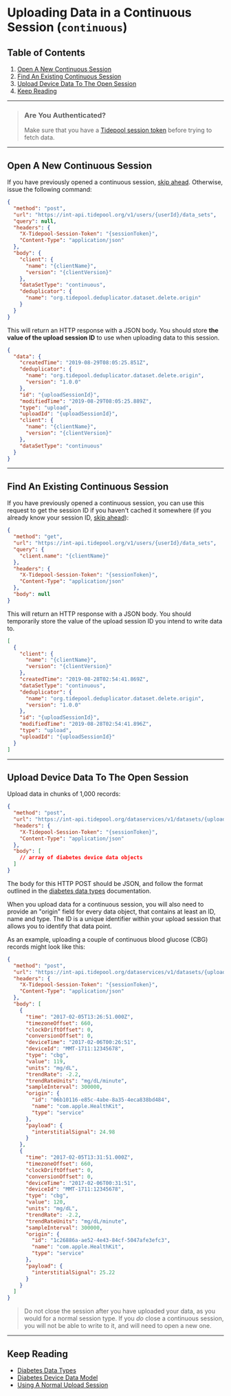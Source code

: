 <!-- omit in toc -->
# Uploading Data in a Continuous Session (`continuous`)

<!-- omit in toc -->
## Table of Contents

1. [Open A New Continuous Session](#open-a-new-continuous-session)
2. [Find An Existing Continuous Session](#find-an-existing-continuous-session)
3. [Upload Device Data To The Open Session](#upload-device-data-to-the-open-session)
4. [Keep Reading](#keep-reading)

---

<!-- theme: success -->

> ### Are You Authenticated?
>
> Make sure that you have a [Tidepool session token](../../quick-start.md#authentication) before trying to fetch data.

---

## Open A New Continuous Session

If you have previously opened a continuous session, [skip ahead](#find-an-existing-continuous-session). Otherwise, issue the following command:

```json http
{
  "method": "post",
  "url": "https://int-api.tidepool.org/v1/users/{userId}/data_sets",
  "query": null,
  "headers": {
    "X-Tidepool-Session-Token": "{sessionToken}",
    "Content-Type": "application/json"
  },
  "body": {
    "client": {
      "name": "{clientName}",
      "version": "{clientVersion}"
    },
    "dataSetType": "continuous",
    "deduplicator": {
      "name": "org.tidepool.deduplicator.dataset.delete.origin"
    }
  }
}
```

This will return an HTTP response with a JSON body. You should store **the value of the upload session ID** to use when uploading data to this session.

```json title="Sample Response" lineNumbers=true
{
  "data": {
    "createdTime": "2019-08-29T08:05:25.851Z",
    "deduplicator": {
      "name": "org.tidepool.deduplicator.dataset.delete.origin",
      "version": "1.0.0"
    },
    "id": "{uploadSessionId}",
    "modifiedTime": "2019-08-29T08:05:25.889Z",
    "type": "upload",
    "uploadId": "{uploadSessionId}",
    "client": {
      "name": "{clientName}",
      "version": "{clientVersion}"
    },
    "dataSetType": "continuous"
  }
}
```

---

## Find An Existing Continuous Session

If you have previously opened a continuous session, you can use this request to get the session ID if you haven't cached it somewhere (if you already know your session ID, [skip ahead](#upload-device-data-to-the-open-session)):

```json http
{
  "method": "get",
  "url": "https://int-api.tidepool.org/v1/users/{userId}/data_sets",
  "query": {
    "client.name": "{clientName}"
  },
  "headers": {
    "X-Tidepool-Session-Token": "{sessionToken}",
    "Content-Type": "application/json"
  },
  "body": null
}
```

This will return an HTTP response with a JSON body. You should temporarily store the value of the upload session ID you intend to write data to.

```json title="Sample Response" lineNumbers=true
[
  {
    "client": {
      "name": "{clientName}",
      "version": "{clientVersion}"
    },
    "createdTime": "2019-08-28T02:54:41.869Z",
    "dataSetType": "continuous",
    "deduplicator": {
      "name": "org.tidepool.deduplicator.dataset.delete.origin",
      "version": "1.0.0"
    },
    "id": "{uploadSessionId}",
    "modifiedTime": "2019-08-28T02:54:41.896Z",
    "type": "upload",
    "uploadId": "{uploadSessionId}"
  }
]
```

---

## Upload Device Data To The Open Session

Upload data in chunks of 1,000 records:

```json http
{
  "method": "post",
  "url": "https://int-api.tidepool.org/dataservices/v1/datasets/{uploadSessionId}/data",
  "headers": {
    "X-Tidepool-Session-Token": "{sessionToken}",
    "Content-Type": "application/json"
  },
  "body": [
    // array of diabetes device data objects
  ]
}
```

The body for this HTTP POST should be JSON, and follow the format outlined in the [diabetes data types](../../device-data/data-types.md) documentation.

When you upload data for a continuous session, you will also need to provide an "origin" field for every data object, that contains at least an ID, name and type. The ID is a unique identifier within your upload session that allows you to identify that data point.

As an example, uploading a couple of continuous blood glucose (CBG) records might look like this:

```json http
{
  "method": "post",
  "url": "https://int-api.tidepool.org/dataservices/v1/datasets/{uploadSessionId}/data",
  "headers": {
    "X-Tidepool-Session-Token": "{sessionToken}",
    "Content-Type": "application/json"
  },
  "body": [
    {
      "time": "2017-02-05T13:26:51.000Z",
      "timezoneOffset": 660,
      "clockDriftOffset": 0,
      "conversionOffset": 0,
      "deviceTime": "2017-02-06T00:26:51",
      "deviceId": "MMT-1711:12345678",
      "type": "cbg",
      "value": 119,
      "units": "mg/dL",
      "trendRate": -2.2,
      "trendRateUnits": "mg/dL/minute",
      "sampleInterval": 300000,
      "origin": {
        "id": "06b10116-e85c-4abe-8a35-4eca838bd484",
        "name": "com.apple.HealthKit",
        "type": "service"
      },
      "payload": {
        "interstitialSignal": 24.98
      }
    },
    {
      "time": "2017-02-05T13:31:51.000Z",
      "timezoneOffset": 660,
      "clockDriftOffset": 0,
      "conversionOffset": 0,
      "deviceTime": "2017-02-06T00:31:51",
      "deviceId": "MMT-1711:12345678",
      "type": "cbg",
      "value": 120,
      "units": "mg/dL",
      "trendRate": -2.2,
      "trendRateUnits": "mg/dL/minute",
      "sampleInterval": 300000,
      "origin": {
        "id": "1c26886a-ae52-4e43-84cf-5047afe3efc3",
        "name": "com.apple.HealthKit",
        "type": "service"
      },
      "payload": {
        "interstitialSignal": 25.22
      }
    }
  ]
}
```

<!-- theme: error -->

> Do not close the session after you have uploaded your data, as you would for a normal session type. If you _do_ close a continuous session, you will not be able to write to it, and will need to open a new one.

---

## Keep Reading

* [Diabetes Data Types](../../device-data/data-types.md)
* [Diabetes Device Data Model](../../device-data.md)
* [Using A Normal Upload Session](./normal.md)
